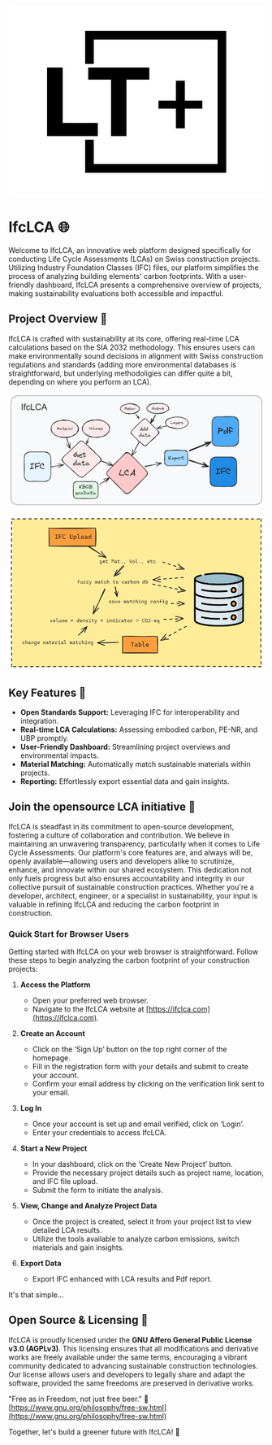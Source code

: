 ![Logo](/public/logo.png)

# IfcLCA 🌐
Welcome to IfcLCA, an innovative web platform designed specifically for conducting Life Cycle Assessments (LCAs) on Swiss construction projects. Utilizing Industry Foundation Classes (IFC) files, our platform simplifies the process of analyzing building elements' carbon footprints. With a user-friendly dashboard, IfcLCA presents a comprehensive overview of projects, making sustainability evaluations both accessible and impactful.

## Project Overview 🏢

IfcLCA is crafted with sustainability at its core, offering real-time LCA calculations based on the SIA 2032 methodology. This ensures users can make environmentally sound decisions in alignment with Swiss construction regulations and standards (adding more environmental databases is straightforward, but underlying methodoligies can differ quite a bit, depending on where you perform an LCA).

![Process Diagram](/public/process.png)

![Data Flow](/public/WebAppDataFlow.png)

## Key Features 🔑

- **Open Standards Support:** Leveraging IFC for interoperability and integration.
- **Real-time LCA Calculations:** Assessing embodied carbon, PE-NR, and UBP promptly.
- **User-Friendly Dashboard:** Streamlining project overviews and environmental impacts.
- **Material Matching:** Automatically match sustainable materials within projects.
- **Reporting:** Effortlessly export essential data and gain insights.

## Join the opensource LCA initiative 🚀
IfcLCA is steadfast in its commitment to open-source development, fostering a culture of collaboration and contribution. We believe in maintaining an unwavering transparency, particularly when it comes to Life Cycle Assessments. 
Our platform's core features are, and always will be, openly available—allowing users and developers alike to scrutinize, enhance, and innovate within our shared ecosystem. This dedication not only fuels progress but also ensures accountability and integrity in our collective pursuit of sustainable construction practices.
 Whether you're a developer, architect, engineer, or a specialist in sustainability, your input is valuable in refining IfcLCA and reducing the carbon footprint in construction.

### Quick Start for Browser Users

Getting started with IfcLCA on your web browser is straightforward. Follow these steps to begin analyzing the carbon footprint of your construction projects:

1. **Access the Platform**
   - Open your preferred web browser.
   - Navigate to the IfcLCA website at [https://ifclca.com](https://ifclca.com).

2. **Create an Account**
   - Click on the ‘Sign Up’ button on the top right corner of the homepage.
   - Fill in the registration form with your details and submit to create your account.
   - Confirm your email address by clicking on the verification link sent to your email.

3. **Log In**
   - Once your account is set up and email verified, click on ‘Login’.
   - Enter your credentials to access IfcLCA.

4. **Start a New Project**
   - In your dashboard, click on the ‘Create New Project’ button.
   - Provide the necessary project details such as project name, location, and IFC file upload.
   - Submit the form to initiate the analysis.

5. **View, Change and Analyze Project Data**
   - Once the project is created, select it from your project list to view detailed LCA results.
   - Utilize the tools available to analyze carbon emissions, switch materials and gain insights.

6. **Export Data**
   - Export IFC enhanced with LCA results and Pdf report.

It's that simple...

## Open Source & Licensing 📄

IfcLCA is proudly licensed under the **GNU Affero General Public License v3.0 (AGPLv3)**. This licensing ensures that all modifications and derivative works are freely available under the same terms, encouraging a vibrant community dedicated to advancing sustainable construction technologies. Our license allows users and developers to legally share and adapt the software, provided the same freedoms are preserved in derivative works.

"Free as in Freedom, not just free beer." 🍻 [https://www.gnu.org/philosophy/free-sw.html](https://www.gnu.org/philosophy/free-sw.html)

Together, let's build a greener future with IfcLCA! 🌿